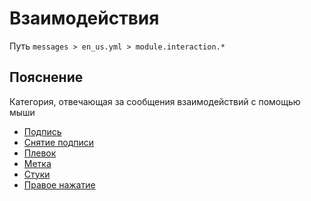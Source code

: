 # Взаимодействия
Путь `messages > en_us.yml > module.interaction.*`

## Пояснение
Категория, отвечающая за сообщения взаимодействий с помощью мыши
- [Подпись](/ru/messages/en_us/module/interaction/sign/)
- [Снятие подписи](/ru/messages/en_us/module/interaction/unsign/)
- [Плевок](/ru/messages/en_us/module/interaction/spit/)
- [Метка](/ru/messages/en_us/module/interaction/mark/)
- [Стуки](/ru/messages/en_us/module/interaction/knock/)
- [Правое нажатие](/ru/messages/en_us/module/interaction/right-click/)